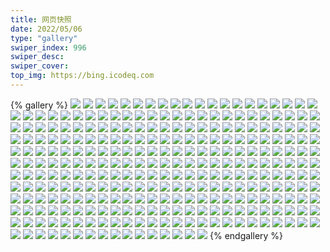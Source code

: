 ```yaml
---
title: 网页快照
date: 2022/05/06 
type: "gallery" 
swiper_index: 996
swiper_desc: 
swiper_cover: 
top_img: https://bing.icodeq.com 
---
```


{% gallery %}
![](https://alist.learnonly.xyz/d/!网页快照/read.learnonly.xyz/2022-10-30_07-02-41.png)
![](https://alist.learnonly.xyz/d/!网页快照/read.learnonly.xyz/2022-10-29_15-59-10.png)
![](https://alist.learnonly.xyz/d/!网页快照/read.learnonly.xyz/2022-10-29_19-00-30.png)
![](https://alist.learnonly.xyz/d/!网页快照/read.learnonly.xyz/2022-10-31_03-11-26.png)
![](https://alist.learnonly.xyz/d/!网页快照/read.learnonly.xyz/2022-10-30_09-59-34.png)
![](https://alist.learnonly.xyz/d/!网页快照/read.learnonly.xyz/2022-10-31_07-04-24.png)
![](https://alist.learnonly.xyz/d/!网页快照/read.learnonly.xyz/2022-10-31_21-59-03.png)
![](https://alist.learnonly.xyz/d/!网页快照/read.learnonly.xyz/2022-10-29_02-58-17.png)
![](https://alist.learnonly.xyz/d/!网页快照/read.learnonly.xyz/2022-10-31_09-58-41.png)
![](https://alist.learnonly.xyz/d/!网页快照/read.learnonly.xyz/2022-10-29_09-58-48.png)
![](https://alist.learnonly.xyz/d/!网页快照/read.learnonly.xyz/2022-10-30_19-02-01.png)
![](https://alist.learnonly.xyz/d/!网页快照/read.learnonly.xyz/2022-10-31_04-41-45.png)
![](https://alist.learnonly.xyz/d/!网页快照/read.learnonly.xyz/2022-10-30_15-58-35.png)
![](https://alist.learnonly.xyz/d/!网页快照/read.learnonly.xyz/2022-10-31_19-04-49.png)
![](https://alist.learnonly.xyz/d/!网页快照/read.learnonly.xyz/2022-10-29_13-22-20.png)
![](https://alist.learnonly.xyz/d/!网页快照/read.learnonly.xyz/2022-10-31_16-01-05.png)
![](https://alist.learnonly.xyz/d/!网页快照/read.learnonly.xyz/2022-10-30_03-15-46.png)
![](https://alist.learnonly.xyz/d/!网页快照/read.learnonly.xyz/2022-10-30_21-58-16.png)
![](https://alist.learnonly.xyz/d/!网页快照/read.learnonly.xyz/2022-10-29_21-58-55.png)
![](https://alist.learnonly.xyz/d/!网页快照/read.learnonly.xyz/2022-10-30_04-39-32.png)
![](https://alist.learnonly.xyz/d/!网页快照/read.learnonly.xyz/2022-10-29_07-01-39.png)
![](https://alist.learnonly.xyz/d/!网页快照/read.learnonly.xyz/2022-10-29_04-24-44.png)
![](https://alist.learnonly.xyz/d/!网页快照/img.pighog.repl.co/2022-10-29_06-59-21.png)
![](https://alist.learnonly.xyz/d/!网页快照/img.pighog.repl.co/2022-10-30_06-59-33.png)
![](https://alist.learnonly.xyz/d/!网页快照/img.pighog.repl.co/2022-10-30_04-36-05.png)
![](https://alist.learnonly.xyz/d/!网页快照/img.pighog.repl.co/2022-10-31_19-00-29.png)
![](https://alist.learnonly.xyz/d/!网页快照/img.pighog.repl.co/2022-10-29_09-56-48.png)
![](https://alist.learnonly.xyz/d/!网页快照/img.pighog.repl.co/2022-10-29_15-57-02.png)
![](https://alist.learnonly.xyz/d/!网页快照/img.pighog.repl.co/2022-10-31_03-09-25.png)
![](https://alist.learnonly.xyz/d/!网页快照/img.pighog.repl.co/2022-10-29_13-20-07.png)
![](https://alist.learnonly.xyz/d/!网页快照/img.pighog.repl.co/2022-10-30_21-56-13.png)
![](https://alist.learnonly.xyz/d/!网页快照/img.pighog.repl.co/2022-10-31_15-57-53.png)
![](https://alist.learnonly.xyz/d/!网页快照/img.pighog.repl.co/2022-10-29_18-58-17.png)
![](https://alist.learnonly.xyz/d/!网页快照/img.pighog.repl.co/2022-10-31_09-56-15.png)
![](https://alist.learnonly.xyz/d/!网页快照/img.pighog.repl.co/2022-10-29_04-22-37.png)
![](https://alist.learnonly.xyz/d/!网页快照/img.pighog.repl.co/2022-10-31_07-01-56.png)
![](https://alist.learnonly.xyz/d/!网页快照/img.pighog.repl.co/2022-10-31_21-56-31.png)
![](https://alist.learnonly.xyz/d/!网页快照/img.pighog.repl.co/2022-10-29_02-56-17.png)
![](https://alist.learnonly.xyz/d/!网页快照/img.pighog.repl.co/2022-10-30_03-12-23.png)
![](https://alist.learnonly.xyz/d/!网页快照/img.pighog.repl.co/2022-10-30_18-59-14.png)
![](https://alist.learnonly.xyz/d/!网页快照/img.pighog.repl.co/2022-10-29_21-56-21.png)
![](https://alist.learnonly.xyz/d/!网页快照/img.pighog.repl.co/2022-10-31_04-38-40.png)
![](https://alist.learnonly.xyz/d/!网页快照/img.pighog.repl.co/2022-10-30_15-56-29.png)
![](https://alist.learnonly.xyz/d/!网页快照/img.pighog.repl.co/2022-10-30_09-56-06.png)
![](https://alist.learnonly.xyz/d/!网页快照/blog.learnonly.xyz/2022-10-29_21-56-04.png)
![](https://alist.learnonly.xyz/d/!网页快照/blog.learnonly.xyz/2022-10-30_15-56-11.png)
![](https://alist.learnonly.xyz/d/!网页快照/blog.learnonly.xyz/2022-10-29_04-22-19.png)
![](https://alist.learnonly.xyz/d/!网页快照/blog.learnonly.xyz/2022-10-30_04-35-47.png)
![](https://alist.learnonly.xyz/d/!网页快照/blog.learnonly.xyz/2022-10-31_21-56-13.png)
![](https://alist.learnonly.xyz/d/!网页快照/blog.learnonly.xyz/2022-10-29_02-55-52.png)
![](https://alist.learnonly.xyz/d/!网页快照/blog.learnonly.xyz/2022-10-29_13-19-50.png)
![](https://alist.learnonly.xyz/d/!网页快照/blog.learnonly.xyz/2022-10-30_21-55-56.png)
![](https://alist.learnonly.xyz/d/!网页快照/blog.learnonly.xyz/2022-10-31_03-09-08.png)
![](https://alist.learnonly.xyz/d/!网页快照/blog.learnonly.xyz/2022-10-30_03-12-07.png)
![](https://alist.learnonly.xyz/d/!网页快照/blog.learnonly.xyz/2022-10-30_06-59-16.png)
![](https://alist.learnonly.xyz/d/!网页快照/blog.learnonly.xyz/2022-10-29_18-57-59.png)
![](https://alist.learnonly.xyz/d/!网页快照/blog.learnonly.xyz/2022-10-30_18-58-57.png)
![](https://alist.learnonly.xyz/d/!网页快照/blog.learnonly.xyz/2022-10-30_09-55-48.png)
![](https://alist.learnonly.xyz/d/!网页快照/blog.learnonly.xyz/2022-10-31_19-00-10.png)
![](https://alist.learnonly.xyz/d/!网页快照/blog.learnonly.xyz/2022-10-29_09-56-27.png)
![](https://alist.learnonly.xyz/d/!网页快照/blog.learnonly.xyz/2022-10-29_15-56-38.png)
![](https://alist.learnonly.xyz/d/!网页快照/blog.learnonly.xyz/2022-10-31_07-01-39.png)
![](https://alist.learnonly.xyz/d/!网页快照/blog.learnonly.xyz/2022-10-31_04-38-17.png)
![](https://alist.learnonly.xyz/d/!网页快照/blog.learnonly.xyz/2022-10-31_09-55-57.png)
![](https://alist.learnonly.xyz/d/!网页快照/blog.learnonly.xyz/2022-10-31_15-57-36.png)
![](https://alist.learnonly.xyz/d/!网页快照/blog.learnonly.xyz/2022-10-29_06-59-01.png)
![](https://alist.learnonly.xyz/d/!网页快照/uptime.pighog.repl.co/2022-10-30_03-13-36.png)
![](https://alist.learnonly.xyz/d/!网页快照/uptime.pighog.repl.co/2022-10-29_15-57-50.png)
![](https://alist.learnonly.xyz/d/!网页快照/uptime.pighog.repl.co/2022-10-30_09-57-26.png)
![](https://alist.learnonly.xyz/d/!网页快照/uptime.pighog.repl.co/2022-10-29_18-59-18.png)
![](https://alist.learnonly.xyz/d/!网页快照/uptime.pighog.repl.co/2022-10-30_21-57-04.png)
![](https://alist.learnonly.xyz/d/!网页快照/uptime.pighog.repl.co/2022-10-29_02-57-07.png)
![](https://alist.learnonly.xyz/d/!网页快照/uptime.pighog.repl.co/2022-10-31_21-57-46.png)
![](https://alist.learnonly.xyz/d/!网页快照/uptime.pighog.repl.co/2022-10-30_07-00-33.png)
![](https://alist.learnonly.xyz/d/!网页快照/uptime.pighog.repl.co/2022-10-31_04-39-29.png)
![](https://alist.learnonly.xyz/d/!网页快照/uptime.pighog.repl.co/2022-10-31_03-10-15.png)
![](https://alist.learnonly.xyz/d/!网页快照/uptime.pighog.repl.co/2022-10-31_09-57-13.png)
![](https://alist.learnonly.xyz/d/!网页快照/uptime.pighog.repl.co/2022-10-30_18-59-38.png)
![](https://alist.learnonly.xyz/d/!网页快照/uptime.pighog.repl.co/2022-10-29_04-23-27.png)
![](https://alist.learnonly.xyz/d/!网页快照/uptime.pighog.repl.co/2022-10-31_07-03-09.png)
![](https://alist.learnonly.xyz/d/!网页快照/uptime.pighog.repl.co/2022-10-29_13-21-58.png)
![](https://alist.learnonly.xyz/d/!网页快照/uptime.pighog.repl.co/2022-10-29_21-57-10.png)
![](https://alist.learnonly.xyz/d/!网页快照/uptime.pighog.repl.co/2022-10-30_15-57-17.png)
![](https://alist.learnonly.xyz/d/!网页快照/uptime.pighog.repl.co/2022-10-31_15-59-06.png)
![](https://alist.learnonly.xyz/d/!网页快照/uptime.pighog.repl.co/2022-10-29_07-00-22.png)
![](https://alist.learnonly.xyz/d/!网页快照/uptime.pighog.repl.co/2022-10-30_04-36-54.png)
![](https://alist.learnonly.xyz/d/!网页快照/uptime.pighog.repl.co/2022-10-29_09-57-38.png)
![](https://alist.learnonly.xyz/d/!网页快照/uptime.pighog.repl.co/2022-10-31_19-01-29.png)
![](https://alist.learnonly.xyz/d/!网页快照/pighog.vercel.app/2022-10-29_13-19-57.png)
![](https://alist.learnonly.xyz/d/!网页快照/pighog.vercel.app/2022-10-31_21-56-21.png)
![](https://alist.learnonly.xyz/d/!网页快照/pighog.vercel.app/2022-10-30_06-59-23.png)
![](https://alist.learnonly.xyz/d/!网页快照/pighog.vercel.app/2022-10-29_04-22-28.png)
![](https://alist.learnonly.xyz/d/!网页快照/pighog.vercel.app/2022-10-31_15-57-43.png)
![](https://alist.learnonly.xyz/d/!网页快照/pighog.vercel.app/2022-10-30_09-55-56.png)
![](https://alist.learnonly.xyz/d/!网页快照/pighog.vercel.app/2022-10-31_07-01-46.png)
![](https://alist.learnonly.xyz/d/!网页快照/pighog.vercel.app/2022-10-29_21-56-12.png)
![](https://alist.learnonly.xyz/d/!网页快照/pighog.vercel.app/2022-10-29_09-56-35.png)
![](https://alist.learnonly.xyz/d/!网页快照/pighog.vercel.app/2022-10-31_03-09-15.png)
![](https://alist.learnonly.xyz/d/!网页快照/pighog.vercel.app/2022-10-29_15-56-51.png)
![](https://alist.learnonly.xyz/d/!网页快照/pighog.vercel.app/2022-10-29_02-56-00.png)
![](https://alist.learnonly.xyz/d/!网页快照/pighog.vercel.app/2022-10-29_18-58-07.png)
![](https://alist.learnonly.xyz/d/!网页快照/pighog.vercel.app/2022-10-31_19-00-20.png)
![](https://alist.learnonly.xyz/d/!网页快照/pighog.vercel.app/2022-10-30_21-56-03.png)
![](https://alist.learnonly.xyz/d/!网页快照/pighog.vercel.app/2022-10-31_09-56-05.png)
![](https://alist.learnonly.xyz/d/!网页快照/pighog.vercel.app/2022-10-29_06-59-08.png)
![](https://alist.learnonly.xyz/d/!网页快照/pighog.vercel.app/2022-10-30_04-35-55.png)
![](https://alist.learnonly.xyz/d/!网页快照/pighog.vercel.app/2022-10-30_15-56-20.png)
![](https://alist.learnonly.xyz/d/!网页快照/pighog.vercel.app/2022-10-30_03-12-14.png)
![](https://alist.learnonly.xyz/d/!网页快照/pighog.vercel.app/2022-10-31_04-38-31.png)
![](https://alist.learnonly.xyz/d/!网页快照/pighog.vercel.app/2022-10-30_18-59-04.png)
![](https://alist.learnonly.xyz/d/!网页快照/alist.learnonly.xyz/2022-10-29_21-55-44.png)
![](https://alist.learnonly.xyz/d/!网页快照/alist.learnonly.xyz/2022-10-31_07-01-18.png)
![](https://alist.learnonly.xyz/d/!网页快照/alist.learnonly.xyz/2022-10-30_09-55-28.png)
![](https://alist.learnonly.xyz/d/!网页快照/alist.learnonly.xyz/2022-10-29_15-56-15.png)
![](https://alist.learnonly.xyz/d/!网页快照/alist.learnonly.xyz/2022-10-31_15-57-15.png)
![](https://alist.learnonly.xyz/d/!网页快照/alist.learnonly.xyz/2022-10-29_13-19-32.png)
![](https://alist.learnonly.xyz/d/!网页快照/alist.learnonly.xyz/2022-10-31_03-08-48.png)
![](https://alist.learnonly.xyz/d/!网页快照/alist.learnonly.xyz/2022-10-30_03-11-44.png)
![](https://alist.learnonly.xyz/d/!网页快照/alist.learnonly.xyz/2022-10-29_04-21-59.png)
![](https://alist.learnonly.xyz/d/!网页快照/alist.learnonly.xyz/2022-10-31_18-59-50.png)
![](https://alist.learnonly.xyz/d/!网页快照/alist.learnonly.xyz/2022-10-29_06-58-41.png)
![](https://alist.learnonly.xyz/d/!网页快照/alist.learnonly.xyz/2022-10-30_04-35-25.png)
![](https://alist.learnonly.xyz/d/!网页快照/alist.learnonly.xyz/2022-10-30_15-55-50.png)
![](https://alist.learnonly.xyz/d/!网页快照/alist.learnonly.xyz/2022-10-30_18-58-35.png)
![](https://alist.learnonly.xyz/d/!网页快照/alist.learnonly.xyz/2022-10-31_21-55-53.png)
![](https://alist.learnonly.xyz/d/!网页快照/alist.learnonly.xyz/2022-10-30_21-55-37.png)
![](https://alist.learnonly.xyz/d/!网页快照/alist.learnonly.xyz/2022-10-29_18-57-38.png)
![](https://alist.learnonly.xyz/d/!网页快照/alist.learnonly.xyz/2022-10-30_06-58-56.png)
![](https://alist.learnonly.xyz/d/!网页快照/alist.learnonly.xyz/2022-10-31_09-55-38.png)
![](https://alist.learnonly.xyz/d/!网页快照/alist.learnonly.xyz/2022-10-29_02-55-30.png)
![](https://alist.learnonly.xyz/d/!网页快照/alist.learnonly.xyz/2022-10-31_04-37-57.png)
![](https://alist.learnonly.xyz/d/!网页快照/alist.learnonly.xyz/2022-10-29_09-56-06.png)
![](https://alist.learnonly.xyz/d/!网页快照/news.pigp.repl.co/2022-10-31_07-03-02.png)
![](https://alist.learnonly.xyz/d/!网页快照/news.pigp.repl.co/2022-10-30_03-13-28.png)
![](https://alist.learnonly.xyz/d/!网页快照/news.pigp.repl.co/2022-10-29_02-57-00.png)
![](https://alist.learnonly.xyz/d/!网页快照/news.pigp.repl.co/2022-10-29_13-21-50.png)
![](https://alist.learnonly.xyz/d/!网页快照/news.pigp.repl.co/2022-10-31_09-57-05.png)
![](https://alist.learnonly.xyz/d/!网页快照/news.pigp.repl.co/2022-10-31_21-57-39.png)
![](https://alist.learnonly.xyz/d/!网页快照/news.pigp.repl.co/2022-10-30_04-36-47.png)
![](https://alist.learnonly.xyz/d/!网页快照/news.pigp.repl.co/2022-10-30_15-57-10.png)
![](https://alist.learnonly.xyz/d/!网页快照/news.pigp.repl.co/2022-10-29_09-57-31.png)
![](https://alist.learnonly.xyz/d/!网页快照/news.pigp.repl.co/2022-10-31_19-01-22.png)
![](https://alist.learnonly.xyz/d/!网页快照/news.pigp.repl.co/2022-10-29_21-57-02.png)
![](https://alist.learnonly.xyz/d/!网页快照/news.pigp.repl.co/2022-10-30_09-57-19.png)
![](https://alist.learnonly.xyz/d/!网页快照/news.pigp.repl.co/2022-10-29_18-59-11.png)
![](https://alist.learnonly.xyz/d/!网页快照/news.pigp.repl.co/2022-10-31_04-39-22.png)
![](https://alist.learnonly.xyz/d/!网页快照/news.pigp.repl.co/2022-10-29_04-23-20.png)
![](https://alist.learnonly.xyz/d/!网页快照/news.pigp.repl.co/2022-10-30_21-56-57.png)
![](https://alist.learnonly.xyz/d/!网页快照/news.pigp.repl.co/2022-10-31_03-10-08.png)
![](https://alist.learnonly.xyz/d/!网页快照/news.pigp.repl.co/2022-10-29_07-00-15.png)
![](https://alist.learnonly.xyz/d/!网页快照/news.pigp.repl.co/2022-10-30_07-00-26.png)
![](https://alist.learnonly.xyz/d/!网页快照/news.pigp.repl.co/2022-10-31_15-58-59.png)
![](https://alist.learnonly.xyz/d/!网页快照/news.pigp.repl.co/2022-10-30_18-59-30.png)
![](https://alist.learnonly.xyz/d/!网页快照/news.pigp.repl.co/2022-10-29_15-57-42.png)
![](https://alist.learnonly.xyz/d/!网页快照/time.piged.repl.co/2022-10-29_18-59-25.png)
![](https://alist.learnonly.xyz/d/!网页快照/time.piged.repl.co/2022-10-29_09-57-46.png)
![](https://alist.learnonly.xyz/d/!网页快照/time.piged.repl.co/2022-10-30_04-37-02.png)
![](https://alist.learnonly.xyz/d/!网页快照/time.piged.repl.co/2022-10-30_07-00-40.png)
![](https://alist.learnonly.xyz/d/!网页快照/time.piged.repl.co/2022-10-29_04-23-34.png)
![](https://alist.learnonly.xyz/d/!网页快照/time.piged.repl.co/2022-10-31_19-03-08.png)
![](https://alist.learnonly.xyz/d/!网页快照/time.piged.repl.co/2022-10-31_09-57-20.png)
![](https://alist.learnonly.xyz/d/!网页快照/time.piged.repl.co/2022-10-29_13-22-06.png)
![](https://alist.learnonly.xyz/d/!网页快照/time.piged.repl.co/2022-10-30_09-57-34.png)
![](https://alist.learnonly.xyz/d/!网页快照/time.piged.repl.co/2022-10-29_02-57-14.png)
![](https://alist.learnonly.xyz/d/!网页快照/time.piged.repl.co/2022-10-31_04-39-36.png)
![](https://alist.learnonly.xyz/d/!网页快照/time.piged.repl.co/2022-10-31_15-59-40.png)
![](https://alist.learnonly.xyz/d/!网页快照/time.piged.repl.co/2022-10-30_18-59-45.png)
![](https://alist.learnonly.xyz/d/!网页快照/time.piged.repl.co/2022-10-29_07-00-30.png)
![](https://alist.learnonly.xyz/d/!网页快照/time.piged.repl.co/2022-10-30_03-13-43.png)
![](https://alist.learnonly.xyz/d/!网页快照/time.piged.repl.co/2022-10-31_07-03-17.png)
![](https://alist.learnonly.xyz/d/!网页快照/time.piged.repl.co/2022-10-31_03-10-22.png)
![](https://alist.learnonly.xyz/d/!网页快照/time.piged.repl.co/2022-10-30_15-57-24.png)
![](https://alist.learnonly.xyz/d/!网页快照/time.piged.repl.co/2022-10-30_21-57-16.png)
![](https://alist.learnonly.xyz/d/!网页快照/time.piged.repl.co/2022-10-29_15-57-57.png)
![](https://alist.learnonly.xyz/d/!网页快照/time.piged.repl.co/2022-10-31_21-57-53.png)
![](https://alist.learnonly.xyz/d/!网页快照/time.piged.repl.co/2022-10-29_21-57-17.png)
![](https://alist.learnonly.xyz/d/!网页快照/docs.learnonly.xyz/2022-10-29_15-59-23.png)
![](https://alist.learnonly.xyz/d/!网页快照/docs.learnonly.xyz/2022-10-30_09-59-51.png)
![](https://alist.learnonly.xyz/d/!网页快照/docs.learnonly.xyz/2022-10-31_07-04-35.png)
![](https://alist.learnonly.xyz/d/!网页快照/docs.learnonly.xyz/2022-10-29_09-59-06.png)
![](https://alist.learnonly.xyz/d/!网页快照/docs.learnonly.xyz/2022-10-29_19-00-47.png)
![](https://alist.learnonly.xyz/d/!网页快照/docs.learnonly.xyz/2022-10-30_21-58-30.png)
![](https://alist.learnonly.xyz/d/!网页快照/docs.learnonly.xyz/2022-10-29_07-01-49.png)
![](https://alist.learnonly.xyz/d/!网页快照/docs.learnonly.xyz/2022-10-29_21-59-34.png)
![](https://alist.learnonly.xyz/d/!网页快照/docs.learnonly.xyz/2022-10-31_09-59-18.png)
![](https://alist.learnonly.xyz/d/!网页快照/docs.learnonly.xyz/2022-10-31_04-42-00.png)
![](https://alist.learnonly.xyz/d/!网页快照/docs.learnonly.xyz/2022-10-31_03-11-40.png)
![](https://alist.learnonly.xyz/d/!网页快照/docs.learnonly.xyz/2022-10-30_07-03-01.png)
![](https://alist.learnonly.xyz/d/!网页快照/docs.learnonly.xyz/2022-10-31_19-05-28.png)
![](https://alist.learnonly.xyz/d/!网页快照/docs.learnonly.xyz/2022-10-30_19-02-17.png)
![](https://alist.learnonly.xyz/d/!网页快照/docs.learnonly.xyz/2022-10-29_02-58-35.png)
![](https://alist.learnonly.xyz/d/!网页快照/docs.learnonly.xyz/2022-10-31_16-01-27.png)
![](https://alist.learnonly.xyz/d/!网页快照/docs.learnonly.xyz/2022-10-30_15-58-47.png)
![](https://alist.learnonly.xyz/d/!网页快照/docs.learnonly.xyz/2022-10-29_04-24-56.png)
![](https://alist.learnonly.xyz/d/!网页快照/docs.learnonly.xyz/2022-10-29_13-22-33.png)
![](https://alist.learnonly.xyz/d/!网页快照/docs.learnonly.xyz/2022-10-30_03-16-02.png)
![](https://alist.learnonly.xyz/d/!网页快照/docs.learnonly.xyz/2022-10-31_21-59-23.png)
![](https://alist.learnonly.xyz/d/!网页快照/docs.learnonly.xyz/2022-10-30_04-40-07.png)
![](https://alist.learnonly.xyz/d/!网页快照/space.bilibili.com/2022-10-29_18-57-49.png)
![](https://alist.learnonly.xyz/d/!网页快照/space.bilibili.com/2022-10-30_06-59-07.png)
![](https://alist.learnonly.xyz/d/!网页快照/space.bilibili.com/2022-10-30_04-35-38.png)
![](https://alist.learnonly.xyz/d/!网页快照/space.bilibili.com/2022-10-29_21-55-55.png)
![](https://alist.learnonly.xyz/d/!网页快照/space.bilibili.com/2022-10-29_02-55-42.png)
![](https://alist.learnonly.xyz/d/!网页快照/space.bilibili.com/2022-10-31_09-55-48.png)
![](https://alist.learnonly.xyz/d/!网页快照/space.bilibili.com/2022-10-30_03-11-57.png)
![](https://alist.learnonly.xyz/d/!网页快照/space.bilibili.com/2022-10-31_03-08-59.png)
![](https://alist.learnonly.xyz/d/!网页快照/space.bilibili.com/2022-10-29_06-58-51.png)
![](https://alist.learnonly.xyz/d/!网页快照/space.bilibili.com/2022-10-30_18-58-47.png)
![](https://alist.learnonly.xyz/d/!网页快照/space.bilibili.com/2022-10-31_04-38-08.png)
![](https://alist.learnonly.xyz/d/!网页快照/space.bilibili.com/2022-10-31_15-57-26.png)
![](https://alist.learnonly.xyz/d/!网页快照/space.bilibili.com/2022-10-29_13-19-41.png)
![](https://alist.learnonly.xyz/d/!网页快照/space.bilibili.com/2022-10-31_21-56-04.png)
![](https://alist.learnonly.xyz/d/!网页快照/space.bilibili.com/2022-10-31_07-01-30.png)
![](https://alist.learnonly.xyz/d/!网页快照/space.bilibili.com/2022-10-30_15-56-02.png)
![](https://alist.learnonly.xyz/d/!网页快照/space.bilibili.com/2022-10-31_19-00-01.png)
![](https://alist.learnonly.xyz/d/!网页快照/space.bilibili.com/2022-10-29_09-56-17.png)
![](https://alist.learnonly.xyz/d/!网页快照/space.bilibili.com/2022-10-30_09-55-38.png)
![](https://alist.learnonly.xyz/d/!网页快照/space.bilibili.com/2022-10-30_21-55-47.png)
![](https://alist.learnonly.xyz/d/!网页快照/space.bilibili.com/2022-10-29_15-56-28.png)
![](https://alist.learnonly.xyz/d/!网页快照/space.bilibili.com/2022-10-29_04-22-10.png)
![](https://alist.learnonly.xyz/d/!网页快照/todo.learnonly.xyz/2022-10-31_07-05-20.png)
![](https://alist.learnonly.xyz/d/!网页快照/todo.learnonly.xyz/2022-10-29_19-01-07.png)
![](https://alist.learnonly.xyz/d/!网页快照/todo.learnonly.xyz/2022-10-31_16-01-57.png)
![](https://alist.learnonly.xyz/d/!网页快照/todo.learnonly.xyz/2022-10-30_10-00-21.png)
![](https://alist.learnonly.xyz/d/!网页快照/todo.learnonly.xyz/2022-10-30_15-59-20.png)
![](https://alist.learnonly.xyz/d/!网页快照/todo.learnonly.xyz/2022-10-31_03-12-00.png)
![](https://alist.learnonly.xyz/d/!网页快照/todo.learnonly.xyz/2022-10-29_15-59-52.png)
![](https://alist.learnonly.xyz/d/!网页快照/todo.learnonly.xyz/2022-10-30_10-00-10.png)
![](https://alist.learnonly.xyz/d/!网页快照/todo.learnonly.xyz/2022-10-31_21-59-38.png)
![](https://alist.learnonly.xyz/d/!网页快照/todo.learnonly.xyz/2022-10-30_03-16-28.png)
![](https://alist.learnonly.xyz/d/!网页快照/todo.learnonly.xyz/2022-10-29_22-00-02.png)
![](https://alist.learnonly.xyz/d/!网页快照/todo.learnonly.xyz/2022-10-31_04-42-28.png)
![](https://alist.learnonly.xyz/d/!网页快照/todo.learnonly.xyz/2022-10-29_13-22-57.png)
![](https://alist.learnonly.xyz/d/!网页快照/todo.learnonly.xyz/2022-10-29_07-02-23.png)
![](https://alist.learnonly.xyz/d/!网页快照/todo.learnonly.xyz/2022-10-30_19-02-41.png)
![](https://alist.learnonly.xyz/d/!网页快照/todo.learnonly.xyz/2022-10-29_09-59-19.png)
![](https://alist.learnonly.xyz/d/!网页快照/todo.learnonly.xyz/2022-10-29_04-25-33.png)
![](https://alist.learnonly.xyz/d/!网页快照/todo.learnonly.xyz/2022-10-30_21-58-55.png)
![](https://alist.learnonly.xyz/d/!网页快照/todo.learnonly.xyz/2022-10-30_04-40-35.png)
![](https://alist.learnonly.xyz/d/!网页快照/todo.learnonly.xyz/2022-10-31_07-05-09.png)
![](https://alist.learnonly.xyz/d/!网页快照/todo.learnonly.xyz/2022-10-31_21-59-49.png)
![](https://alist.learnonly.xyz/d/!网页快照/todo.learnonly.xyz/2022-10-30_07-03-20.png)
![](https://alist.learnonly.xyz/d/!网页快照/todo.learnonly.xyz/2022-10-29_09-59-30.png)
![](https://alist.learnonly.xyz/d/!网页快照/todo.learnonly.xyz/2022-10-30_03-16-39.png)
![](https://alist.learnonly.xyz/d/!网页快照/todo.learnonly.xyz/2022-10-31_09-59-39.png)
![](https://alist.learnonly.xyz/d/!网页快照/todo.learnonly.xyz/2022-10-30_19-02-55.png)
![](https://alist.learnonly.xyz/d/!网页快照/todo.learnonly.xyz/2022-10-29_21-59-52.png)
![](https://alist.learnonly.xyz/d/!网页快照/todo.learnonly.xyz/2022-10-31_04-42-17.png)
![](https://alist.learnonly.xyz/d/!网页快照/todo.learnonly.xyz/2022-10-29_02-59-01.png)
![](https://alist.learnonly.xyz/d/!网页快照/todo.learnonly.xyz/2022-10-29_07-02-13.png)
![](https://alist.learnonly.xyz/d/!网页快照/todo.learnonly.xyz/2022-10-29_04-25-22.png)
![](https://alist.learnonly.xyz/d/!网页快照/todo.learnonly.xyz/2022-10-29_19-01-18.png)
![](https://alist.learnonly.xyz/d/!网页快照/todo.learnonly.xyz/2022-10-31_03-12-11.png)
![](https://alist.learnonly.xyz/d/!网页快照/todo.learnonly.xyz/2022-10-30_15-59-09.png)
![](https://alist.learnonly.xyz/d/!网页快照/todo.learnonly.xyz/2022-10-31_09-59-52.png)
![](https://alist.learnonly.xyz/d/!网页快照/todo.learnonly.xyz/2022-10-29_13-22-46.png)
![](https://alist.learnonly.xyz/d/!网页快照/todo.learnonly.xyz/2022-10-30_21-58-44.png)
![](https://alist.learnonly.xyz/d/!网页快照/todo.learnonly.xyz/2022-10-31_19-05-47.png)
![](https://alist.learnonly.xyz/d/!网页快照/todo.learnonly.xyz/2022-10-31_16-01-45.png)
![](https://alist.learnonly.xyz/d/!网页快照/todo.learnonly.xyz/2022-10-29_02-58-49.png)
![](https://alist.learnonly.xyz/d/!网页快照/todo.learnonly.xyz/2022-10-30_04-40-25.png)
![](https://alist.learnonly.xyz/d/!网页快照/todo.learnonly.xyz/2022-10-30_07-03-30.png)
![](https://alist.learnonly.xyz/d/!网页快照/todo.learnonly.xyz/2022-10-29_15-59-40.png)
![](https://alist.learnonly.xyz/d/!网页快照/todo.learnonly.xyz/2022-10-31_19-05-57.png)
![](https://alist.learnonly.xyz/d/!网页快照/vercel.pighog.repl.co/2022-10-29_04-22-44.png)
![](https://alist.learnonly.xyz/d/!网页快照/vercel.pighog.repl.co/2022-10-31_15-57-59.png)
![](https://alist.learnonly.xyz/d/!网页快照/vercel.pighog.repl.co/2022-10-31_07-02-03.png)
![](https://alist.learnonly.xyz/d/!网页快照/vercel.pighog.repl.co/2022-10-31_04-38-47.png)
![](https://alist.learnonly.xyz/d/!网页快照/vercel.pighog.repl.co/2022-10-30_04-36-12.png)
![](https://alist.learnonly.xyz/d/!网页快照/vercel.pighog.repl.co/2022-10-30_03-12-30.png)
![](https://alist.learnonly.xyz/d/!网页快照/vercel.pighog.repl.co/2022-10-31_19-00-36.png)
![](https://alist.learnonly.xyz/d/!网页快照/vercel.pighog.repl.co/2022-10-31_03-09-32.png)
![](https://alist.learnonly.xyz/d/!网页快照/vercel.pighog.repl.co/2022-10-30_09-56-12.png)
![](https://alist.learnonly.xyz/d/!网页快照/vercel.pighog.repl.co/2022-10-30_06-59-40.png)
![](https://alist.learnonly.xyz/d/!网页快照/vercel.pighog.repl.co/2022-10-30_15-56-36.png)
![](https://alist.learnonly.xyz/d/!网页快照/vercel.pighog.repl.co/2022-10-31_09-56-21.png)
![](https://alist.learnonly.xyz/d/!网页快照/vercel.pighog.repl.co/2022-10-29_09-56-55.png)
![](https://alist.learnonly.xyz/d/!网页快照/vercel.pighog.repl.co/2022-10-29_02-56-24.png)
![](https://alist.learnonly.xyz/d/!网页快照/vercel.pighog.repl.co/2022-10-31_21-56-37.png)
![](https://alist.learnonly.xyz/d/!网页快照/vercel.pighog.repl.co/2022-10-29_21-56-28.png)
![](https://alist.learnonly.xyz/d/!网页快照/vercel.pighog.repl.co/2022-10-29_13-20-13.png)
![](https://alist.learnonly.xyz/d/!网页快照/vercel.pighog.repl.co/2022-10-29_18-58-24.png)
![](https://alist.learnonly.xyz/d/!网页快照/vercel.pighog.repl.co/2022-10-29_15-57-09.png)
![](https://alist.learnonly.xyz/d/!网页快照/vercel.pighog.repl.co/2022-10-30_18-59-21.png)
![](https://alist.learnonly.xyz/d/!网页快照/vercel.pighog.repl.co/2022-10-30_21-56-19.png)
![](https://alist.learnonly.xyz/d/!网页快照/vercel.pighog.repl.co/2022-10-29_06-59-28.png)
{% endgallery %}
